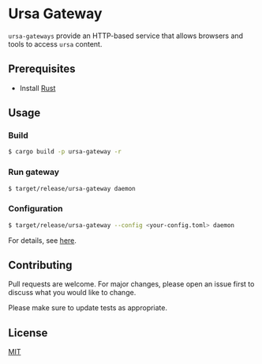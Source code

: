 # Ursa Gateway

`ursa-gateways` provide an HTTP-based service that allows browsers and tools to access `ursa` content.

## Prerequisites
- Install [Rust](https://www.rust-lang.org/)

## Usage

### Build
```bash
$ cargo build -p ursa-gateway -r
```

### Run gateway
```bash
$ target/release/ursa-gateway daemon
```

### Configuration
```bash
$ target/release/ursa-gateway --config <your-config.toml> daemon
```
For details, see [here](./example).

## Contributing
Pull requests are welcome. For major changes, please open an issue first to discuss what you would like to change.

Please make sure to update tests as appropriate.

## License
[MIT](https://choosealicense.com/licenses/mit/)
